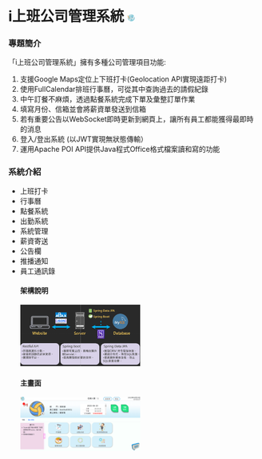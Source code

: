 # i上班公司管理系統  <img src="./src/main/resources/static/img/logo.png" width="3%" />
### 專題簡介 
「i上班公司管理系統」擁有多種公司管理項目功能:
1. 支援Google Maps定位上下班打卡(Geolocation API實現遠距打卡) 
2. 使用FullCalendar排班行事曆，可從其中查詢過去的請假紀錄
3. 中午訂餐不麻煩，透過點餐系統完成下單及彙整訂單作業
4. 填寫月份、信箱並會將薪資單發送到信箱
5. 若有重要公告以WebSocket即時更新到網頁上，讓所有員工都能獲得最即時的消息
6. 登入/登出系統 (以JWT實現無狀態傳輸） 
7. 運用Apache POI API提供Java程式Office格式檔案讀和寫的功能

### 系統介紹
- 上班打卡
- 行事曆
- 點餐系統
- 出勤系統
- 系統管理
- 薪資寄送
- 公告欄
- 推播通知
- 員工通訊錄
  #### 架構說明
  <img src="./src/main/resources/static/img/frame.png" width="50%" />  <br>
  #### 主畫面
  <img src="./src/main/resources/static/img/mainpic.png" width="50%" />
